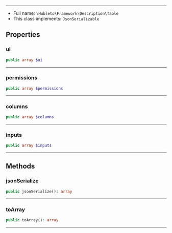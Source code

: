 
***

* Full name: `\Hubleto\Framework\Description\Table`
* This class implements:
  `JsonSerializable`

## Properties

### ui

```php
public array $ui
```

***

### permissions

```php
public array $permissions
```

***

### columns

```php
public array $columns
```

***

### inputs

```php
public array $inputs
```

***

## Methods

### jsonSerialize

```php
public jsonSerialize(): array
```

***

### toArray

```php
public toArray(): array
```

***
